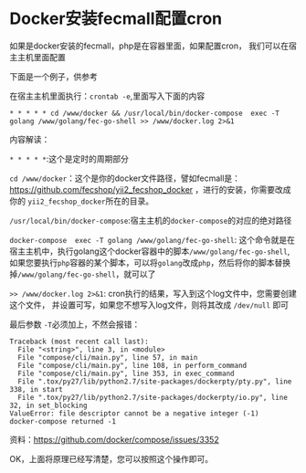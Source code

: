 Docker安装fecmall配置cron
===========================

如果是docker安装的fecmall，php是在容器里面，如果配置cron，
我们可以在宿主主机里面配置

下面是一个例子，供参考

在宿主主机里面执行：`crontab -e`,里面写入下面的内容

```
* * * * * cd /www/docker && /usr/local/bin/docker-compose  exec -T golang /www/golang/fec-go-shell >> /www/docker.log 2>&1
```

内容解读：

`* * * * *`:这个是定时的周期部分

`cd /www/docker`：这个是你的docker文件路径，譬如fecmall是：https://github.com/fecshop/yii2_fecshop_docker
，进行的安装，你需要改成你的 `yii2_fecshop_docker`所在的目录。

`/usr/local/bin/docker-compose`:宿主主机的`docker-compose`的对应的绝对路径

`docker-compose  exec -T golang /www/golang/fec-go-shell`:
这个命令就是在宿主主机中，执行golang这个docker容器中的脚本`/www/golang/fec-go-shell`,
如果您要执行`php`容器的某个脚本，可以将`golang`改成`php`，然后将你的脚本替换
掉`/www/golang/fec-go-shell`，就可以了

`>> /www/docker.log 2>&1`: cron执行的结果，写入到这个log文件中，您需要创建这个文件，
并设置可写，如果您不想写入log文件，则将其改成 `/dev/null` 即可


最后参数 `-T`必须加上，不然会报错：

```
Traceback (most recent call last):
  File "<string>", line 3, in <module>
  File "compose/cli/main.py", line 57, in main
  File "compose/cli/main.py", line 108, in perform_command
  File "compose/cli/main.py", line 353, in exec_command
  File ".tox/py27/lib/python2.7/site-packages/dockerpty/pty.py", line 338, in start
  File ".tox/py27/lib/python2.7/site-packages/dockerpty/io.py", line 32, in set_blocking
ValueError: file descriptor cannot be a negative integer (-1)
docker-compose returned -1
```


资料：https://github.com/docker/compose/issues/3352

OK，上面将原理已经写清楚，您可以按照这个操作即可。





















